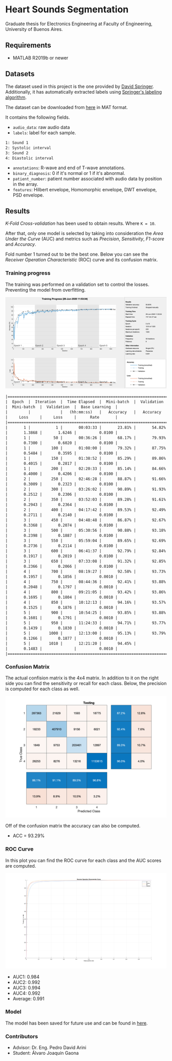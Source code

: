 # Heart Sounds Segmentation

Graduate thesis for Electronics Engineering at Faculty of Engineering, University of Buenos Aires.

## Requirements

- MATLAB R2019b or newer

## Datasets

The dataset used in this project is the one provided by [David Springer].
Additionally, it has automatically extracted labels using [Springer's labeling algorithm][Labeling algorithm].

The dataset can be downloaded from [here][Dataset] in MAT format.

It contains the following fields.

- `audio_data`: raw audio data
- `labels`: label for each sample.

```
1: Sound 1
2: Systolic interval
3: Sound 2
4: Diastolic interval
```

- `annotations`: R-wave and end of T-wave annotations.
- `binary_diagnosis`: 0 if it's normal or 1 if it's abnormal.
- `patient_number`: patient number associated with audio data by position in the array.
- `features`: Hilbert envelope, Homomorphic envelope, DWT envelope, PSD envelope.

## Results

_K-Fold Cross-validation_ has been used to obtain results. 
Where `K = 10`.

After that, only one model is selected by taking into consideration the _Area Under the Curve_ (AUC) and
metrics such as _Precision_, _Sensitivity_, _F1-score_ and _Accuracy_.

Fold number 1 turned out to be the best one.
Below you can see the _Receiver Operation Characteristic_ (ROC) curve and its confusion matrix.

### Training progress

The training was performed on a validation set to control the losses.
Preventing the model from overfitting.

![Training Progress]

```
|======================================================================================================================|
|  Epoch  |  Iteration  |  Time Elapsed  |  Mini-batch  |  Validation  |  Mini-batch  |  Validation  |  Base Learning  |
|         |             |   (hh:mm:ss)   |   Accuracy   |   Accuracy   |     Loss     |     Loss     |      Rate       |
|======================================================================================================================|
|       1 |           1 |       00:03:33 |       23.81% |       54.82% |       1.3868 |       1.6246 |          0.0100 |
|       1 |          50 |       00:36:26 |       68.17% |       79.93% |       0.7300 |       0.6020 |          0.0100 |
|       1 |         100 |       01:08:00 |       79.32% |       87.75% |       0.5484 |       0.3595 |          0.0100 |
|       1 |         150 |       01:38:52 |       85.29% |       89.86% |       0.4015 |       0.2817 |          0.0100 |
|       1 |         200 |       02:20:33 |       85.14% |       84.66% |       0.4000 |       0.4206 |          0.0100 |
|       2 |         250 |       02:46:28 |       88.87% |       91.66% |       0.3009 |       0.2323 |          0.0100 |
|       2 |         300 |       03:26:02 |       90.89% |       91.93% |       0.2512 |       0.2306 |          0.0100 |
|       2 |         350 |       03:52:03 |       89.28% |       91.61% |       0.2943 |       0.2364 |          0.0100 |
|       2 |         400 |       04:17:42 |       89.53% |       92.49% |       0.2711 |       0.2140 |          0.0100 |
|       3 |         450 |       04:48:48 |       86.87% |       92.67% |       0.3368 |       0.2074 |          0.0100 |
|       3 |         500 |       05:30:56 |       90.88% |       93.18% |       0.2398 |       0.1887 |          0.0100 |
|       3 |         550 |       05:59:04 |       89.65% |       92.69% |       0.2736 |       0.2114 |          0.0100 |
|       3 |         600 |       06:41:37 |       92.79% |       92.84% |       0.1917 |       0.2019 |          0.0100 |
|       3 |         650 |       07:33:08 |       91.32% |       92.85% |       0.2366 |       0.2066 |          0.0100 |
|       4 |         700 |       08:19:27 |       92.58% |       93.73% |       0.1957 |       0.1856 |          0.0010 |
|       4 |         750 |       08:44:36 |       92.41% |       93.88% |       0.2048 |       0.1797 |          0.0010 |
|       4 |         800 |       09:21:05 |       93.42% |       93.86% |       0.1695 |       0.1804 |          0.0010 |
|       4 |         850 |       10:12:13 |       94.16% |       93.57% |       0.1525 |       0.1876 |          0.0010 |
|       5 |         900 |       10:54:25 |       93.85% |       93.88% |       0.1601 |       0.1791 |          0.0010 |
|       5 |         950 |       11:24:33 |       94.71% |       93.77% |       0.1439 |       0.1830 |          0.0010 |
|       5 |        1000 |       12:13:00 |       95.13% |       93.79% |       0.1266 |       0.1877 |          0.0010 |
|       5 |        1010 |       12:21:20 |       94.45% |              |       0.1483 |              |          0.0010 |
|======================================================================================================================|
```

### Confusion Matrix

The actual confision matrix is the 4x4 matrix. 
In addition to it on the right side you can find the sensitivity or recall for each class.
Below, the precision is computed for each class as well.

![Confusion Matrix]

Off of the confusion matrix the accuracy can also be computed.

- ACC = 93.29%   

### ROC Curve

In this plot you can find the ROC curve for each class and the AUC scores are computed.

![ROC Curve]

- AUC1: 0.984
- AUC2: 0.992
- AUC3: 0.994
- AUC4: 0.992
- Average: 0.991

### Model

The model has been saved for future use and can be found in [here][Network].

### Contributors

- Advisor: Dr. Eng. Pedro David Arini
- Student: Álvaro Joaquín Gaona

[David Springer]: https://github.com/davidspringer
[Labeling algorithm]: https://github.com/davidspringer/Springer-Segmentation-Code/blob/master/labelPCGStates.m
[Dataset]: https://ag-datasets-89f203ac-44ed-4a06-9395-1e069e8e662d.s3-us-west-2.amazonaws.com/springer_dataset.mat

[Confusion Matrix]: images/2020-06-29-T01-22-02/testing-cm-1.png 
[Training Progress]: images/2020-06-29-T01-22-02/training-progress-1.png
[ROC Curve]: images/2020-06-29-T01-22-02/roc-1.png
[Network]: resources/models/net-1.mat
